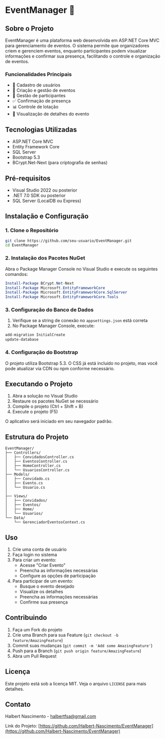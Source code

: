 # EventManager 🎉

## Sobre o Projeto
EventManager é uma plataforma web desenvolvida em ASP.NET Core MVC para gerenciamento de eventos. O sistema permite que organizadores criem e gerenciem eventos, enquanto participantes podem visualizar informações e confirmar sua presença, facilitando o controle e organização de eventos.

### Funcionalidades Principais
- 📝 Cadastro de usuários
- 🎫 Criação e gestão de eventos
- 👥 Gestão de participantes
- ✅ Confirmação de presença
- 📊 Controle de lotação
- 📅 Visualização de detalhes do evento

## Tecnologias Utilizadas
- ASP.NET Core MVC
- Entity Framework Core
- SQL Server
- Bootstrap 5.3
- BCrypt.Net-Next (para criptografia de senhas)

## Pré-requisitos
- Visual Studio 2022 ou posterior
- .NET 7.0 SDK ou posterior
- SQL Server (LocalDB ou Express)

## Instalação e Configuração

### 1. Clone o Repositório
```bash
git clone https://github.com/seu-usuario/EventManager.git
cd EventManager
```

### 2. Instalação dos Pacotes NuGet
Abra o Package Manager Console no Visual Studio e execute os seguintes comandos:

```powershell
Install-Package BCrypt.Net-Next
Install-Package Microsoft.EntityFrameworkCore
Install-Package Microsoft.EntityFrameworkCore.SqlServer
Install-Package Microsoft.EntityFrameworkCore.Tools
```

### 3. Configuração do Banco de Dados
1. Verifique se a string de conexão no `appsettings.json` está correta
2. No Package Manager Console, execute:
```powershell
add-migration InitialCreate
update-database
```

### 4. Configuração do Bootstrap
O projeto utiliza Bootstrap 5.3. O CSS já está incluído no projeto, mas você pode atualizar via CDN ou npm conforme necessário.

## Executando o Projeto

1. Abra a solução no Visual Studio
2. Restaure os pacotes NuGet se necessário
3. Compile o projeto (Ctrl + Shift + B)
4. Execute o projeto (F5)

O aplicativo será iniciado em seu navegador padrão.

## Estrutura do Projeto
```
EventManager/
├── Controllers/ 
│   ├── ConvidadosController.cs
│   ├── EventosController.cs
│   ├── HomeController.cs
│   └── UsuariosController.cs
├── Models/
│   ├── Convidado.cs
│   ├── Evento.cs
│   └── Usuario.cs
│   
├── Views/
│   ├── Convidados/
│   ├── Eventos/
│   ├── Home/
│   └── Usuarios/
└── Data/
    └── GerenciadorEventosContext.cs
```

## Uso
1. Crie uma conta de usuário
2. Faça login no sistema
3. Para criar um evento:
   - Acesse "Criar Evento"
   - Preencha as informações necessárias
   - Configure as opções de participação
4. Para participar de um evento:
   - Busque o evento desejado
   - Visualize os detalhes
   - Preencha as informações necessárias
   - Confirme sua presença

## Contribuindo
1. Faça um Fork do projeto
2. Crie uma Branch para sua Feature (`git checkout -b feature/AmazingFeature`)
3. Commit suas mudanças (`git commit -m 'Add some AmazingFeature'`)
4. Push para a Branch (`git push origin feature/AmazingFeature`)
5. Abra um Pull Request

## Licença
Este projeto está sob a licença MIT. Veja o arquivo `LICENSE` para mais detalhes.

## Contato
Halbert Nascimento - [halbertfsa@gmail.com](mailto:halbertfsa@gmail.com)

Link do Projeto: [https://github.com/Halbert-Nascimento/EventManager](https://github.com/Halbert-Nascimento/EventManager)
